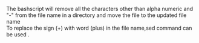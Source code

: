 The bashscript will remove  all the characters other than alpha numeric and "-" from the file name  in a directory  and move the file  to the updated file name <br>
To replace the sign (+) with word (plus) in the file name,sed command can be used . 
